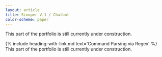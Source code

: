 ```yaml
---
layout: article
title: Sinoper V.1 / Chatbot
color-scheme: paper
---
```


This part of the portfolio is still currently under construction.

{% include heading-with-link.md text='Command Parsing via Regex' %}
This part of the portfolio is still currently under construction.
